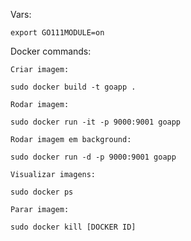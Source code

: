 Vars:

    export GO111MODULE=on

Docker commands:

    Criar imagem:

    sudo docker build -t goapp .

    Rodar imagem:

    sudo docker run -it -p 9000:9001 goapp

    Rodar imagem em background:

    sudo docker run -d -p 9000:9001 goapp

    Visualizar imagens:

    sudo docker ps

    Parar imagem:

    sudo docker kill [DOCKER ID]